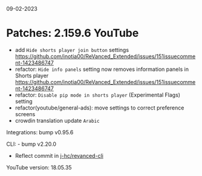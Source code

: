 09-02-2023

Patches: 2.159.6
 YouTube
==
- add `Hide shorts player join button` settings https://github.com/inotia00/ReVanced_Extended/issues/151issuecomment-1423486747
- refactor: `Hide info panels` setting now removes information panels in Shorts player https://github.com/inotia00/ReVanced_Extended/issues/151issuecomment-1423486747
- refactor: `Disable pip mode in shorts player` (Experimental Flags) setting
- refactor(youtube/general-ads): move settings to correct preference screens
- crowdin translation update
`Arabic`
 
Integrations:  bump v0.95.6 
 
CLI:  - bump v2.20.0
- Reflect commit in [j-hc/revanced-cli](https://github.com/j-hc/revanced-cli) 

YouTube version: 18.05.35
